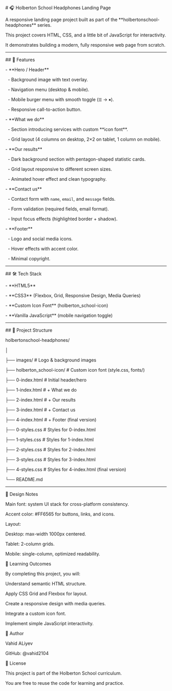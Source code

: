 \# 🎧 Holberton School Headphones Landing Page



A responsive landing page project built as part of the \*\*holbertonschool-headphones\*\* series.  

This project covers HTML, CSS, and a little bit of JavaScript for interactivity.  

It demonstrates building a modern, fully responsive web page from scratch.



---



\## 📌 Features



\- \*\*Hero / Header\*\*  

&nbsp; - Background image with text overlay.  

&nbsp; - Navigation menu (desktop \& mobile).  

&nbsp; - Mobile burger menu with smooth toggle (`☰` → `✖`).  

&nbsp; - Responsive call-to-action button.



\- \*\*What we do\*\*  

&nbsp; - Section introducing services with custom \*\*icon font\*\*.  

&nbsp; - Grid layout (4 columns on desktop, 2×2 on tablet, 1 column on mobile).



\- \*\*Our results\*\*  

&nbsp; - Dark background section with pentagon-shaped statistic cards.  

&nbsp; - Grid layout responsive to different screen sizes.  

&nbsp; - Animated hover effect and clean typography.



\- \*\*Contact us\*\*  

&nbsp; - Contact form with `name`, `email`, and `message` fields.  

&nbsp; - Form validation (required fields, email format).  

&nbsp; - Input focus effects (highlighted border + shadow).



\- \*\*Footer\*\*  

&nbsp; - Logo and social media icons.  

&nbsp; - Hover effects with accent color.  

&nbsp; - Minimal copyright.



---



\## 🛠️ Tech Stack



\- \*\*HTML5\*\*  

\- \*\*CSS3\*\* (Flexbox, Grid, Responsive Design, Media Queries)  

\- \*\*Custom Icon Font\*\* (holberton\_school-icon)  

\- \*\*Vanilla JavaScript\*\* (mobile navigation toggle)



---



\## 📂 Project Structure



holbertonschool-headphones/

│

├── images/ # Logo \& background images

├── holberton\_school-icon/ # Custom icon font (style.css, fonts/)

├── 0-index.html # Initial header/hero

├── 1-index.html # + What we do

├── 2-index.html # + Our results

├── 3-index.html # + Contact us

├── 4-index.html # + Footer (final version)

├── 0-styles.css # Styles for 0-index.html

├── 1-styles.css # Styles for 1-index.html

├── 2-styles.css # Styles for 2-index.html

├── 3-styles.css # Styles for 3-index.html

├── 4-styles.css # Styles for 4-index.html (final version)

└── README.md





---



🎨 Design Notes

Main font: system UI stack for cross-platform consistency.



Accent color: #FF6565 for buttons, links, and icons.



Layout:



Desktop: max-width 1000px centered.



Tablet: 2-column grids.



Mobile: single-column, optimized readability.



📖 Learning Outcomes

By completing this project, you will:



Understand semantic HTML structure.



Apply CSS Grid and Flexbox for layout.



Create a responsive design with media queries.



Integrate a custom icon font.



Implement simple JavaScript interactivity.



👤 Author

Vahid ALiyev



GitHub: @vahid2104



📝 License

This project is part of the Holberton School curriculum.

You are free to reuse the code for learning and practice.

